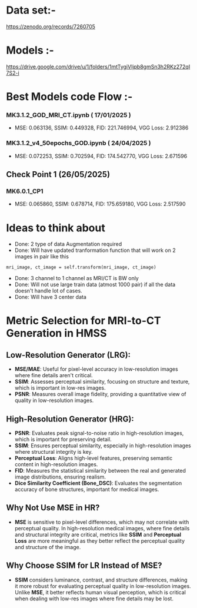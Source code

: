 # Data set:-
https://zenodo.org/records/7260705 

# Models :-
https://drive.google.com/drive/u/1/folders/1mtTygiVIjpb8gmSn3h2RKz272qI7S2-i

# Best Models code Flow :-

### MK3.1.2_GOD_MRI_CT.ipynb ( 17/01/2025 )
- MSE: 0.063136, SSIM: 0.449328, FID: 221.746994, VGG Loss: 2.912386

### MK3.1.2_v4_50epochs_GOD.ipynb ( 24/04/2025 )
- MSE: 0.072253, SSIM: 0.702594, FID: 174.542770, VGG Loss: 2.671596

## Check Point 1 (26/05/2025)

### MK6.0.1_CP1
- MSE: 0.065860, SSIM: 0.678714, FID: 175.659180, VGG Loss: 2.517590

### 


# Ideas to think about
- Done: 2 type of data Augmentation required
- Done: Will have updated tranformation function that will work on 2 images in pair like this
```
mri_image, ct_image = self.transform(mri_image, ct_image)
```
-  Done: 3 channel to 1 channel as MRI/CT is BW only
-  Done: Will not use large train data (atmost 1000 pair) if all the data doesn't handle lot of cases.
- Done: Will have 3 center data
  
# Metric Selection for MRI-to-CT Generation in HMSS

## Low-Resolution Generator (LRG):
- **MSE/MAE**: Useful for pixel-level accuracy in low-resolution images where fine details aren't critical.
- **SSIM**: Assesses perceptual similarity, focusing on structure and texture, which is important in low-res images.
- **PSNR**: Measures overall image fidelity, providing a quantitative view of quality in low-resolution images.

## High-Resolution Generator (HRG):
- **PSNR**: Evaluates peak signal-to-noise ratio in high-resolution images, which is important for preserving detail.
- **SSIM**: Ensures perceptual similarity, especially in high-resolution images where structural integrity is key.
- **Perceptual Loss**: Aligns high-level features, preserving semantic content in high-resolution images.
- **FID**: Measures the statistical similarity between the real and generated image distributions, ensuring realism.
- **Dice Similarity Coefficient (Bone_DSC)**: Evaluates the segmentation accuracy of bone structures, important for medical images.

## Why Not Use MSE in HR?
- **MSE** is sensitive to pixel-level differences, which may not correlate with perceptual quality. In high-resolution medical images, where fine details and structural integrity are critical, metrics like **SSIM** and **Perceptual Loss** are more meaningful as they better reflect the perceptual quality and structure of the image.

## Why Choose SSIM for LR Instead of MSE?
- **SSIM** considers luminance, contrast, and structure differences, making it more robust for evaluating perceptual quality in low-resolution images. Unlike **MSE**, it better reflects human visual perception, which is critical when dealing with low-res images where fine details may be lost.
